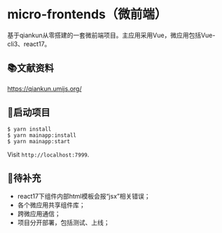 # micro-frontends（微前端）

基于qiankun从零搭建的一套微前端项目。主应用采用Vue，微应用包括Vue-cli3、react17。

## 📚文献资料

https://qiankun.umijs.org/

## 🚗启动项目

```
$ yarn install
$ yarn mainapp:install
$ yarn mainapp:start
```

Visit `http://localhost:7999`.

## 💪待补充

- react17下组件内部html模板会报“jsx”相关错误；
- 各个微应用共享组件库；
- 跨微应用通信；
- 项目分开部署，包括测试、上线；
